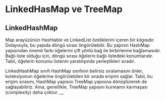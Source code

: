 # LinkedHasMap ve TreeMap

## LinkedHashMap

Map arayüzünün Hashtable ve LinkedList özeliklerini içeren bir kılgısıdır. Dolayısıyla, bu yapıda döngü sırası öngörülebilir. Bu yapının HashMap yapısından
önemli farkı öğelerini çift yönlü bağ ile birbirlerine bağlamasıdır. Bağlı liste olduğu için, döngü sırası öğelerin bağlı listedeki konumlarıdır. Tabii,
öğelerin konumu listenin yaratılışında yerleştikleri sıradır. 

LinkedHashMap sınıfı HashMap sınıfının belirsiz sıralamasını önler, koleksiyonun öğelerine
öngörülebilen bir sırada erişimi sağlar. Tabii, bu erişim sırasını, HashMap yapısını TreeMap yapısına
dönüştürerek de sağlayabiliriz. Ama, genellikle, TreeMap yapısını kurmanın karmaşası (complexity)
daha çoktur. __